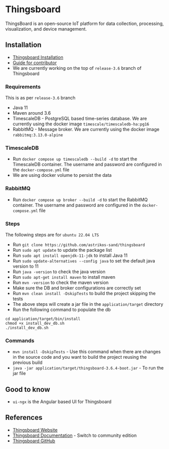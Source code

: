 # Thingsboard

ThingsBoard is an open-source IoT platform for data collection, processing, visualization, and device management.

## Installation

- [Thingsboard Installation](https://thingsboard.io/docs/user-guide/install/building-from-source/)
- [Guide for contributor](https://thingsboard.io/docs/user-guide/contribution/how-to-contribute/)
- We are currently working on the top of `release-3.6` branch of Thingsboard

### Requirements

This is as per `release-3.6` branch

- Java 11
- Maven around 3.6
- TimescaleDB - PostgreSQL based time-series database. We are currently using the docker image `timescale/timescaledb-ha:pg16`
- RabbitMQ - Message broker. We are currently using the docker image `rabbitmq:3.13.0-alpine`

### TimescaleDB

- Run `docker compose up timescaledb --build -d` to start the TimescaleDB container. The username and password are configured in the `docker-compose.yml` file
- We are using docker volume to persist the data

### RabbitMQ

- Run `docker compose up broker --build -d` to start the RabbitMQ container. The username and password are configured in the `docker-compose.yml` file

### Steps

The following steps are for `ubuntu 22.04 LTS`

- Run `git clone https://github.com/astrikos-sand/thingsboard`
- Run `sudo apt update` to update the package list
- Run `sudo apt install openjdk-11-jdk` to install Java 11
- Run `sudo update-alternatives --config java` to set the default java version to 11
- Run `java -version` to check the java version
- Run `sudo apt-get install maven` to install maven
- Run `mvn -version` to check the maven version
- Make sure the DB and broker configurations are correctly set
- Run `mvn clean install -DskipTests` to build the project skipping the tests
- The above steps will create a jar file in the `application/target` directory
- Run the following command to populate the db
```
cd application/target/bin/install
chmod +x install_dev_db.sh
./install_dev_db.sh
```

### Commands

- `mvn install -DskipTests` - Use this command when there are changes in the source code and you want to build the project reusing the previous build
- `java -jar application/target/thingsboard-3.6.4-boot.jar` - To run the jar file

## Good to know

- `ui-ngx` is the Angular based UI for Thingsboard

## References

- [Thingsboard Website](https://thingsboard.io/)
- [Thingsboard Documentation](https://thingsboard.io/docs/) - Switch to community edition
- [Thingsboard GitHub](https://github.com/thingsboard/thingsboard)
